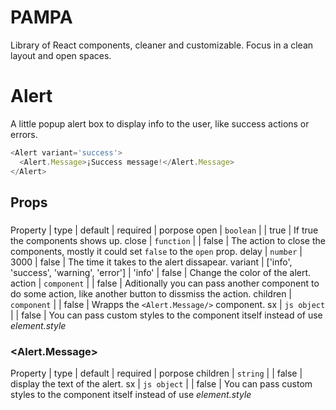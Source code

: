 # PAMPA
Library of React components, cleaner and customizable. Focus in a clean layout and open spaces.

# Alert

A little popup alert box to display info to the user, like success actions or errors.

```javascript
<Alert variant='success'>
  <Alert.Message>¡Success message!</Alert.Message>
</Alert>
```
## Props
### <Alert />
Property | type | default | required | porpose
open | `boolean` | | true | If true the components shows up.
close | `function` | | false | The action to close the components, mostly it could set `false` to the `open` prop.
delay | `number` | 3000 | false | The time it takes to the alert dissapear.
variant | ['info', 'success', 'warning', 'error'] | 'info' | false | Change the color of the alert.
action | `component` | | false | Aditionally you can pass another component to do some action, like another button to dissmiss the action.
children | `component` | | false | Wrapps the `<Alert.Message/>` component.
sx | `js object` | | false | You can pass custom styles to the component itself instead of use *element.style*

### <Alert.Message>
Property | type | default | required | porpose
children | `string` | | false | display the text of the alert.
sx | `js object` | | false | You can pass custom styles to the component itself instead of use *element.style*